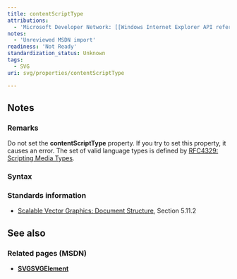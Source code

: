 ```yaml
---
title: contentScriptType
attributions:
  - 'Microsoft Developer Network: [[Windows Internet Explorer API reference](http://msdn.microsoft.com/en-us/library/ie/hh828809%28v=vs.85%29.aspx) Article]'
notes:
  - 'Unreviewed MSDN import'
readiness: 'Not Ready'
standardization_status: Unknown
tags:
  - SVG
uri: svg/properties/contentScriptType

---
```

## Notes

### Remarks

Do not set the **contentScriptType** property. If you try to set this property, it causes an error. The set of valid language types is defined by [RFC4329: Scripting Media Types](http://go.microsoft.com/fwlink/p/?linkid=203481).

### Syntax

### Standards information

-   [Scalable Vector Graphics: Document Structure](http://go.microsoft.com/fwlink/p/?linkid=204733), Section 5.11.2

## See also

### Related pages (MSDN)

-   [**SVGSVGElement**](/svg/elements/svg)
